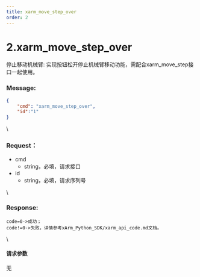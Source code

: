 ```yaml
---
title: xarm_move_step_over
order: 2
---
```

# 2.xarm\_move\_step\_over
停止移动机械臂:
实现按钮松开停止机械臂移动功能，需配合xarm\_move\_step接口一起使用。
### Message:   
```json
{
    "cmd": "xarm_move_step_over",
    "id":"1"
}
```
\
### Request：  
* cmd
  * string，必填，请求接口
* id
  * string，必填，请求序列号

\

### Response:  
```
code=0->成功；
code!=0->失败，详情参考xArm_Python_SDK/xarm_api_code.md文档。
```
\
#### 请求参数
无
